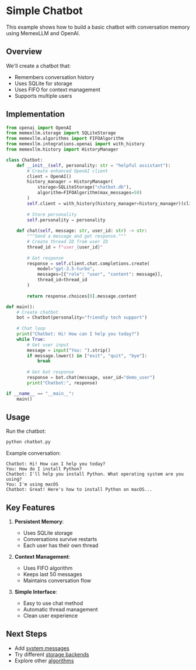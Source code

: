 # Simple Chatbot

This example shows how to build a basic chatbot with conversation memory using MemexLLM and OpenAI.

## Overview

We'll create a chatbot that:
- Remembers conversation history
- Uses SQLite for storage
- Uses FIFO for context management
- Supports multiple users

## Implementation

```python
from openai import OpenAI
from memexllm.storage import SQLiteStorage
from memexllm.algorithms import FIFOAlgorithm
from memexllm.integrations.openai import with_history
from memexllm.history import HistoryManager

class Chatbot:
    def __init__(self, personality: str = "helpful assistant"):
        # Create enhanced OpenAI client
        client = OpenAI()
        history_manager = HistoryManager(
            storage=SQLiteStorage("chatbot.db"),
            algorithm=FIFOAlgorithm(max_messages=50)
        )
        self.client = with_history(history_manager=history_manager)(client)
        
        # Store personality
        self.personality = personality
    
    def chat(self, message: str, user_id: str) -> str:
        """Send a message and get response."""
        # Create thread ID from user ID
        thread_id = f"user_{user_id}"
        
        # Get response
        response = self.client.chat.completions.create(
            model="gpt-3.5-turbo",
            messages=[{"role": "user", "content": message}],
            thread_id=thread_id
        )
        
        return response.choices[0].message.content

def main():
    # Create chatbot
    bot = Chatbot(personality="friendly tech support")
    
    # Chat loop
    print("Chatbot: Hi! How can I help you today?")
    while True:
        # Get user input
        message = input("You: ").strip()
        if message.lower() in ["exit", "quit", "bye"]:
            break
        
        # Get bot response
        response = bot.chat(message, user_id="demo_user")
        print("Chatbot:", response)

if __name__ == "__main__":
    main()
```

## Usage

Run the chatbot:

```bash
python chatbot.py
```

Example conversation:
```
Chatbot: Hi! How can I help you today?
You: How do I install Python?
Chatbot: I'll help you install Python. What operating system are you using?
You: I'm using macOS
Chatbot: Great! Here's how to install Python on macOS...
```

## Key Features

1. **Persistent Memory**:
   - Uses SQLite storage
   - Conversations survive restarts
   - Each user has their own thread

2. **Context Management**:
   - Uses FIFO algorithm
   - Keeps last 50 messages
   - Maintains conversation flow

3. **Simple Interface**:
   - Easy to use chat method
   - Automatic thread management
   - Clean user experience

## Next Steps

- Add [system messages](../integrations/openai.md)
- Try different [storage backends](../storage/overview.md)
- Explore other [algorithms](../algorithms/overview.md) 